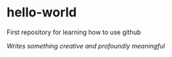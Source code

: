 # hello-world
First repository for learning how to use github

*Writes something creative and profoundly meaningful*
